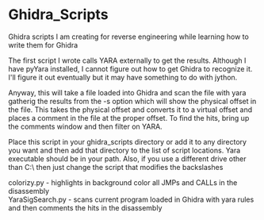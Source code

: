 # Ghidra_Scripts
Ghidra scripts I am creating for reverse engineering while learning how to write them for Ghidra

The first script I wrote calls YARA externally to get the results.  Although I have pyYara installed,
I cannot figure out how to get Ghidra to recognize it.  I'll figure it out eventually but it may have something 
to do with jython.

Anyway, this will take a file loaded into Ghidra and scan the file with yara gatherig the results from the -s
option which will show the physical offset in the file.  This takes the physical offset and converts it to a 
virtual offset and places a comment in the file at the proper offset.  To find the hits, bring up the comments
window and then filter on YARA.

Place this script in your ghidra_scripts directory or add it to any directory you want and then add that directory
to the list of script locations.  Yara executable should be in your path.  Also, if you use a different drive other
than C:\ then just change the script that modifies the backslashes

colorizy.py - highlights in background color all JMPs and CALLs in the disassembly<br>
YaraSigSearch.py - scans current program loaded in Ghidra with yara rules and then comments the hits in the disassembly
